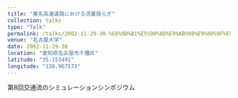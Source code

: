 ```yaml
---
title: "東名高速道路における流量揺らぎ"
collection: talks
type: "Talk"
permalink: /talks/2002-11-29-30-%E6%9D%B1%E5%90%8D%E9%AB%98%E9%80%9F%E9%81%93%E8%B7%AF%E3%81%AB%E3%81%8A%E3%81%91%E3%82%8B%E6%B5%81%E9%87%8F%E6%8F%BA%E3%82%89%E3%81%8E
venue: "名古屋大学"
date: 2002-11-29-30
location: "愛知県名古屋市千種区"
latitude: "35.153491"
longitude: "136.967573"
---
```


第8回交通流のシミュレーションシンポジウム
